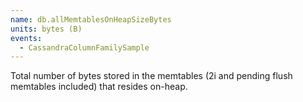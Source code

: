 ```yaml
---
name: db.allMemtablesOnHeapSizeBytes
units: bytes (B)
events:
  - CassandraColumnFamilySample
---
```


Total number of bytes stored in the memtables (2i and pending flush memtables included) that resides on-heap.